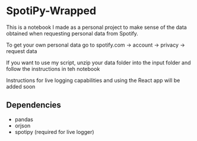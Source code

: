 # SpotiPy-Wrapped
This is a notebook I made as a personal project to make sense of the data obtained when requesting personal data from Spotify.  

To get your own personal data go to spotify.com -> account -> privacy -> request data  

If you want to use my script, unzip your data folder into the input folder and follow the instructions in teh notebook  

Instructions for live logging capabilities and using the React app will be added soon  

## Dependencies  
- pandas
- orjson
- spotipy (required for live logger)
